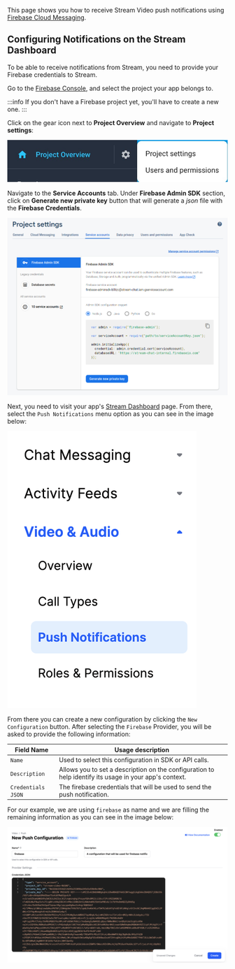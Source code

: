 This page shows you how to receive Stream Video push notifications using [Firebase Cloud Messaging](https://firebase.google.com/docs/cloud-messaging).

## Configuring Notifications on the Stream Dashboard

To be able to receive notifications from Stream, you need to provide your Firebase credentials to Stream.

Go to the [Firebase Console](https://console.firebase.google.com/), and select the project your app belongs to.

:::info
If you don't have a Firebase project yet, you'll have to create a new one.
:::

Click on the gear icon next to **Project Overview** and navigate to **Project settings**:

![Opening Firebase's Project settings](../assets/notifications_firebase_setup_step_1.jpeg)

Navigate to the **Service Accounts** tab. Under **Firebase Admin SDK** section, click on **Generate new private key** button that will generate a _json_ file with the **Firebase Credentials**.

![Generate your Firebase Credentials json file](../assets/notifications_firebase_setup_step_2.png)

Next, you need to visit your app's [Stream Dashboard](https://dashboard.getstream.io/) page. From there, select the `Push Notifications` menu option as you can see in the image below:

![Selecting Push Notifications menu in Stream Dashboard](../assets/dashboard-push-notifications-menu.png)

From there you can create a new configuration by clicking the `New Configuration` button. After selecting the `Firebase` Provider, you will be asked to provide the following information:

| Field Name         | Usage description                                                                                      |
| ------------------ | ------------------------------------------------------------------------------------------------------ |
| `Name`             | Used to select this configuration in SDK or API calls.                                                 |
| `Description`      | Allows you to set a description on the configuration to help identify its usage in your app's context. |
| `Credentials JSON` | The firebase credentials that will be used to send the push notification.                              |

For our example, we are using `firebase` as name and we are filling the remaining information as you can see in the image below:

![Setting up your Firebase Credentials on the Stream Dashboard](../assets/dashboard-firebase-push-configuration-example.png)
